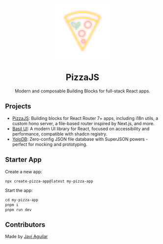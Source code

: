 <p align="center">
  <img src="https://github.com/pizzajsdev/pizzajs/blob/main/resources/logo.png?raw=true" alt="PizzaJS logo" width="180" height="180">
</p>

<h1 align="center">PizzaJS</h1>

<p align="center">
Modern and composable Building Blocks for full-stack React apps.
</p>

## Projects

- [PizzaJS](https://github.com/pizzajsdev/pizzajs): Building blocks for React Router 7+ apps, including i18n utils, a custom hono server, a file-based router inspired by Next.js, and more.
- [Basil UI](https://pizzajs.dev/basil-ui): A modern UI library for React, focused on accessibility and performance, compatible with shadcn registry.
- [YoloDB](https://github.com/pizzajsdev/yolodb): Zero-config JSON file database with SuperJSON powers - perfect for mocking and prototyping.

## Starter App

Create a new app:

```
npx create-pizza-app@latest my-pizza-app
```

Start the app:
```
cd my-pizza-app
pnpm i
pnpm run dev
```

## Contributors

Made by [Javi Aguilar](https://itsjavi.com)
